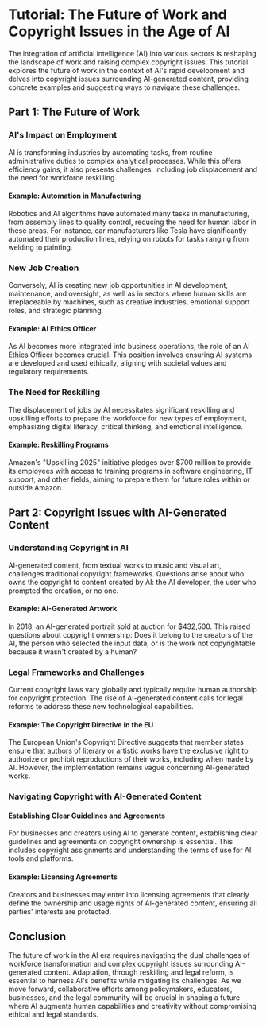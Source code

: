 # Tutorial: The Future of Work and Copyright Issues in the Age of AI

The integration of artificial intelligence (AI) into various sectors is reshaping the landscape of work and raising complex copyright issues. This tutorial explores the future of work in the context of AI's rapid development and delves into copyright issues surrounding AI-generated content, providing concrete examples and suggesting ways to navigate these challenges.

## Part 1: The Future of Work

### AI's Impact on Employment

AI is transforming industries by automating tasks, from routine administrative duties to complex analytical processes. While this offers efficiency gains, it also presents challenges, including job displacement and the need for workforce reskilling.

#### Example: Automation in Manufacturing

Robotics and AI algorithms have automated many tasks in manufacturing, from assembly lines to quality control, reducing the need for human labor in these areas. For instance, car manufacturers like Tesla have significantly automated their production lines, relying on robots for tasks ranging from welding to painting.

### New Job Creation

Conversely, AI is creating new job opportunities in AI development, maintenance, and oversight, as well as in sectors where human skills are irreplaceable by machines, such as creative industries, emotional support roles, and strategic planning.

#### Example: AI Ethics Officer

As AI becomes more integrated into business operations, the role of an AI Ethics Officer becomes crucial. This position involves ensuring AI systems are developed and used ethically, aligning with societal values and regulatory requirements.

### The Need for Reskilling

The displacement of jobs by AI necessitates significant reskilling and upskilling efforts to prepare the workforce for new types of employment, emphasizing digital literacy, critical thinking, and emotional intelligence.

#### Example: Reskilling Programs

Amazon's "Upskilling 2025" initiative pledges over $700 million to provide its employees with access to training programs in software engineering, IT support, and other fields, aiming to prepare them for future roles within or outside Amazon.

## Part 2: Copyright Issues with AI-Generated Content

### Understanding Copyright in AI

AI-generated content, from textual works to music and visual art, challenges traditional copyright frameworks. Questions arise about who owns the copyright to content created by AI: the AI developer, the user who prompted the creation, or no one.

#### Example: AI-Generated Artwork

In 2018, an AI-generated portrait sold at auction for $432,500. This raised questions about copyright ownership: Does it belong to the creators of the AI, the person who selected the input data, or is the work not copyrightable because it wasn't created by a human?

### Legal Frameworks and Challenges

Current copyright laws vary globally and typically require human authorship for copyright protection. The rise of AI-generated content calls for legal reforms to address these new technological capabilities.

#### Example: The Copyright Directive in the EU

The European Union's Copyright Directive suggests that member states ensure that authors of literary or artistic works have the exclusive right to authorize or prohibit reproductions of their works, including when made by AI. However, the implementation remains vague concerning AI-generated works.

### Navigating Copyright with AI-Generated Content

#### Establishing Clear Guidelines and Agreements

For businesses and creators using AI to generate content, establishing clear guidelines and agreements on copyright ownership is essential. This includes copyright assignments and understanding the terms of use for AI tools and platforms.

#### Example: Licensing Agreements

Creators and businesses may enter into licensing agreements that clearly define the ownership and usage rights of AI-generated content, ensuring all parties' interests are protected.

## Conclusion

The future of work in the AI era requires navigating the dual challenges of workforce transformation and complex copyright issues surrounding AI-generated content. Adaptation, through reskilling and legal reform, is essential to harness AI's benefits while mitigating its challenges. As we move forward, collaborative efforts among policymakers, educators, businesses, and the legal community will be crucial in shaping a future where AI augments human capabilities and creativity without compromising ethical and legal standards.